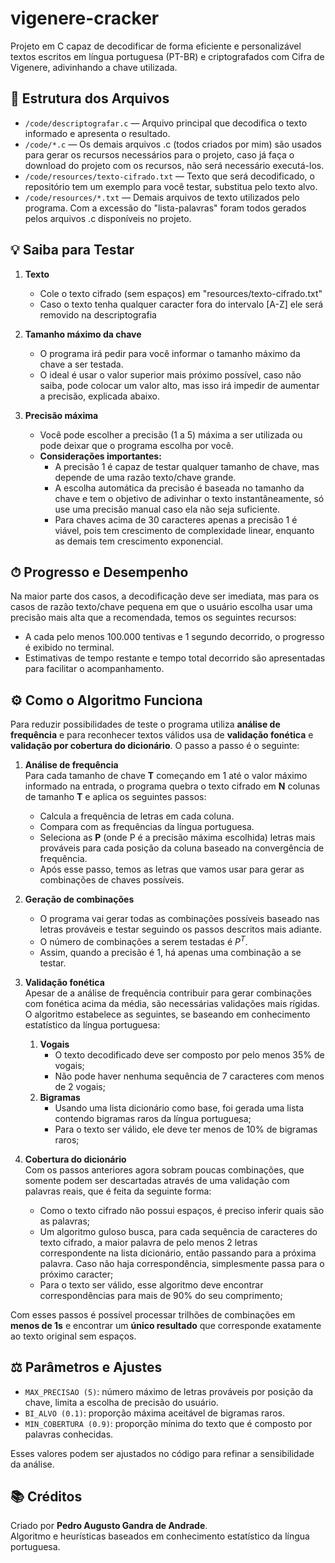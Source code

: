 # vigenere-cracker
Projeto em C capaz de decodificar de forma eficiente e personalizável textos escritos em língua portuguesa (PT-BR) e criptografados com Cifra de Vigenere, adivinhando a chave utilizada.


## 📁 Estrutura dos Arquivos

- `/code/descriptografar.c` — Arquivo principal que decodifica o texto informado e apresenta o resultado.
- `/code/*.c` — Os demais arquivos .c (todos criados por mim) são usados para gerar os recursos necessários para o projeto, caso já faça o download do projeto com os recursos, não será necessário executá-los.
- `/code/resources/texto-cifrado.txt` — Texto que será decodificado, o repositório tem um exemplo para você testar, substitua pelo texto alvo.
- `/code/resources/*.txt` — Demais arquivos de texto utilizados pelo programa. Com a excessão do "lista-palavras" foram todos gerados pelos arquivos .c disponíveis no projeto.

## 💡 Saiba para Testar

1. **Texto**
   - Cole o texto cifrado (sem espaços) em "resources/texto-cifrado.txt"
   - Caso o texto tenha qualquer caracter fora do intervalo [A-Z] ele será removido na descriptografia

2. **Tamanho máximo da chave**
    - O programa irá pedir para você informar o tamanho máximo da chave a ser testada.
    - O ideal é usar o valor superior mais próximo possível, caso não saiba, pode colocar um valor alto, mas isso irá impedir de aumentar a precisão, explicada abaixo.

3. **Precisão máxima**
   - Você pode escolher a precisão (1 a 5) máxima a ser utilizada ou pode deixar que o programa escolha por você.
   - **Considerações importantes:**
     - A precisão 1 é capaz de testar qualquer tamanho de chave, mas depende de uma razão texto/chave grande.
     - A escolha automática da precisão é baseada no tamanho da chave e tem o objetivo de adivinhar o texto instantâneamente, só use uma precisão manual caso ela não seja suficiente.
     - Para chaves acima de 30 caracteres apenas a precisão 1 é viável, pois tem crescimento de complexidade linear, enquanto as demais tem crescimento exponencial.

## ⏱ Progresso e Desempenho
Na maior parte dos casos, a decodificação deve ser imediata, mas para os casos de razão texto/chave pequena em que o usuário escolha usar uma precisão mais alta que a recomendada, temos os seguintes recursos:
- A cada pelo menos 100.000 tentivas e 1 segundo decorrido, o progresso é exibido no terminal.
- Estimativas de tempo restante e tempo total decorrido são apresentadas para facilitar o acompanhamento.

## ⚙️​ Como o Algoritmo Funciona

Para reduzir possibilidades de teste o programa utiliza **análise de frequência** e para reconhecer textos válidos usa de **validação fonética** e **validação por cobertura do dicionário**. O passo a passo é o seguinte:

1. **Análise de frequência**  
   Para cada tamanho de chave **T** começando em 1 até o valor máximo informado na entrada, o programa quebra o texto cifrado em **N** colunas de tamanho **T** e aplica os seguintes passos:
   - Calcula a frequência de letras em cada coluna.
   - Compara com as frequências da língua portuguesa.
   - Seleciona as **P** (onde P é a precisão máxima escolhida) letras mais prováveis para cada posição da coluna baseado na convergência de frequência.
   - Após esse passo, temos as letras que vamos usar para gerar as combinações de chaves possíveis.


2. **Geração de combinações**
    - O programa vai gerar todas as combinações possíveis baseado nas letras prováveis e testar seguindo os passos descritos mais adiante.
    - O número de combinações a serem testadas é $P^T$.
    - Assim, quando a precisão é 1, há apenas uma combinação a se testar.

3. **Validação fonética**   
    Apesar de a análise de frequência contribuir para gerar combinações com fonética acima da média, são necessárias validações mais rígidas. O algoritmo estabelece as seguintes, se baseando em conhecimento estatístico da língua portuguesa: 
   1. **Vogais**   
       - O texto decodificado deve ser composto por pelo menos 35% de vogais;
       - Não pode haver nenhuma sequência de 7 caracteres com menos de 2 vogais;
   2. **Bigramas**
        - Usando uma lista dicionário como base, foi gerada uma lista contendo bigramas raros da língua portuguesa;
        - Para o texto ser válido, ele deve ter menos de 10% de bigramas raros;

4. **Cobertura do dicionário**   
    Com os passos anteriores agora sobram poucas combinações, que somente podem ser descartadas através de uma validação com palavras reais, que é feita da seguinte forma:   
    - Como o texto cifrado não possui espaços, é preciso inferir quais são as palavras;
    - Um algoritmo guloso busca, para cada sequência de caracteres do texto cifrado, a maior palavra de pelo menos 2 letras correspondente na lista dicionário, então passando para a próxima palavra. Caso não haja correspondência, simplesmente passa para o próximo caracter;
    - Para o texto ser válido, esse algoritmo deve encontrar correspondências para mais de 90% do seu comprimento;

Com esses passos é possível processar trilhões de combinações em **menos de 1s** e encontrar um **único resultado** que corresponde exatamente ao texto original sem espaços.

## ⚖️ Parâmetros e Ajustes   
- `MAX_PRECISAO (5)`: número máximo de letras prováveis por posição da chave, limita a escolha de precisão do usuário.
- `BI_ALVO (0.1)`: proporção máxima aceitável de bigramas raros.
- `MIN_COBERTURA (0.9)`: proporção mínima do texto que é composto por palavras conhecidas.

Esses valores podem ser ajustados no código para refinar a sensibilidade da análise.

## 📚 Créditos

Criado por **Pedro Augusto Gandra de Andrade**.  
Algoritmo e heurísticas baseados em conhecimento estatístico da língua portuguesa.
